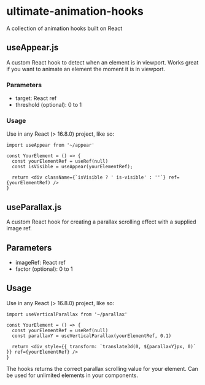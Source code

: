# ultimate-animation-hooks
A collection of animation hooks built on React

## useAppear.js
A custom React hook to detect when an element is in viewport. Works great if you want to animate an element the moment it is in viewport.

### Parameters
- target: React ref
- threshold (optional): 0 to 1

### Usage
Use in any React (> 16.8.0) project, like so:
```
import useAppear from '~/appear'

const YourElement = () => {
  const yourElementRef = useRef(null)
  const isVisible = useAppear(yourElementRef);

  return <div className={`isVisible ? ' is-visible' : ''`} ref={yourElementRef) />
}
```

## useParallax.js
A custom React hook for creating a parallax scrolling effect with a supplied image ref.

## Parameters
- imageRef: React ref
- factor (optional): 0 to 1

## Usage
Use in any React (> 16.8.0) project, like so:
```
import useVerticalParallax from '~/parallax'

const YourElement = () => {
  const yourElementRef = useRef(null)
  const parallaxY = useVerticalParallax(yourElementRef, 0.1)

  return <div style={{ transform: `translate3d(0, ${parallaxY}px, 0)` }} ref={yourElementRef} />
}
```

The hooks returns the correct parallax scrolling value for your element. Can be used for unlimited elements in your components.
